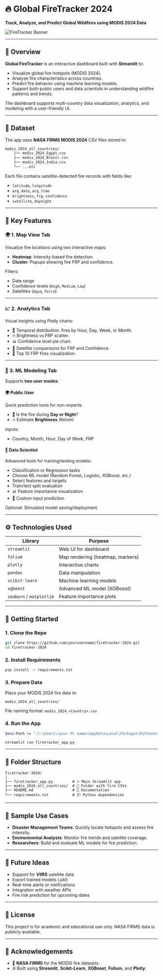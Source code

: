
# 🔥 Global FireTracker 2024

**Track, Analyze, and Predict Global Wildfires using MODIS 2024 Data**

![FireTracker Banner](https://upload.wikimedia.org/wikipedia/commons/thumb/7/76/Wildfire_icon.svg/512px-Wildfire_icon.svg.png)

---

## 📌 Overview

**Global FireTracker** is an interactive dashboard built with **Streamlit** to:
- Visualize global fire hotspots (MODIS 2024).
- Analyze fire characteristics across countries.
- Predict fire behavior using machine learning models.
- Support both public users and data scientists in understanding wildfire patterns and trends.

The dashboard supports multi-country data visualization, analytics, and modeling with a user-friendly UI.

---

## 📁 Dataset

The app uses **NASA FIRMS MODIS 2024** CSV files stored in:

```bash
modis_2024_all_countries/
    ├── modis_2024_Egypt.csv
    ├── modis_2024_Brazil.csv
    ├── modis_2024_India.csv
    └── ...etc
```

Each file contains satellite-detected fire records with fields like:
- `latitude`, `longitude`
- `acq_date`, `acq_time`
- `brightness`, `frp`, `confidence`
- `satellite`, `daynight`

---

## 🧠 Key Features

### 🌍 1. **Map View Tab**
Visualize fire locations using two interactive maps:
- **Heatmap**: Intensity-based fire detection.
- **Cluster**: Popups showing fire FRP and confidence.

Filters:
- Date range
- Confidence levels (`High`, `Medium`, `Low`)
- Satellites (`Aqua`, `Terra`)

---

### 📈 2. **Analytics Tab**
Visual insights using Plotly charts:
- 🔄 Temporal distribution: fires by Hour, Day, Week, or Month.
- 🔥 Brightness vs FRP scatter.
- 📊 Confidence level pie chart.
- 📡 Satellite comparisons for FRP and Confidence.
- 🚀 Top 10 FRP fires visualization.

---

### 🤖 3. **ML Modeling Tab**

Supports **two user modes**:
#### 🌍 Public User
Quick prediction tools for non-experts:
- 🔆 Is the fire during **Day or Night**?
- 🔥 Estimate **Brightness** (Kelvin)

Inputs:
- Country, Month, Hour, Day of Week, FRP

#### 🔬 Data Scientist
Advanced tools for training/testing models:
- Classification or Regression tasks
- Choose ML model (Random Forest, Logistic, XGBoost, etc.)
- Select features and targets
- Train/test split evaluation
- 📊 Feature importance visualization
- 📌 Custom input prediction

Optional: Simulated model saving/deployment.

---

## ⚙️ Technologies Used

| Library        | Purpose                               |
|----------------|----------------------------------------|
| `streamlit`    | Web UI for dashboard                   |
| `folium`       | Map rendering (heatmap, markers)       |
| `plotly`       | Interactive charts                     |
| `pandas`       | Data manipulation                      |
| `scikit-learn` | Machine learning models                |
| `xgboost`      | Advanced ML model (XGBoost)            |
| `seaborn` / `matplotlib` | Feature importance plots     |

---

## 🏁 Getting Started

### 1. Clone the Repo

```bash
git clone https://github.com/yourusername/firetracker-2024.git
cd firetracker-2024
```

### 2. Install Requirements

```bash
pip install -r requirements.txt
```

### 3. Prepare Data

Place your MODIS 2024 fire data in:

```
modis_2024_all_countries/
```

File naming format: `modis_2024_<Country>.csv`

### 4. Run the App

```bash
$env:Path += ";C:\Users\<your PC name>\AppData\Local\Packages\PythonSoftwareFoundation.Python.3.13_qbz5n2kfra8p0\LocalCache\local-packages\Python313\Scripts"

streamlit run firetracker_app.py
```

---

## 📁 Folder Structure

```
firetracker-2024/
│
├── firetracker_app.py         # 🔥 Main Streamlit app
├── modis_2024_all_countries/  # 📁 Folder with fire CSVs
├── README.md                  # 📘 Documentation
└── requirements.txt           # 📦 Python dependencies
```

---

## 🧪 Sample Use Cases

- **Disaster Management Teams**: Quickly locate hotspots and assess fire intensity.
- **Environmental Analysts**: Monitor fire trends and satellite coverage.
- **Researchers**: Build and evaluate ML models for fire prediction.

---

## 📌 Future Ideas

- Support for **VIIRS** satellite data
- Export trained models (.pkl)
- Real-time alerts or notifications
- Integration with weather APIs
- Fire risk prediction for upcoming dates

---

## 📄 License

This project is for academic and educational use only. NASA FIRMS data is publicly available.

---

## 🤝 Acknowledgements

- 🔭 **NASA FIRMS** for the MODIS fire datasets.
- 🌐 Built using **Streamlit**, **Scikit-Learn**, **XGBoost**, **Folium**, and **Plotly**.
